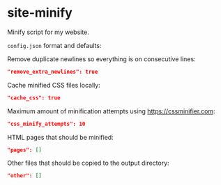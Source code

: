 # site-minify
Minify script for my website.

`config.json` format and defaults:

Remove duplicate newlines so everything is on consecutive lines:
```json
"remove_extra_newlines": true
```

Cache minified CSS files locally:
```json
"cache_css": true
```

Maximum amount of minification attempts using https://cssminifier.com:
```json
"css_minify_attempts": 10
```

HTML pages that should be minified:
```json
"pages": []
```
Other files that should be copied to the output directory:
```json
"other": []
```
